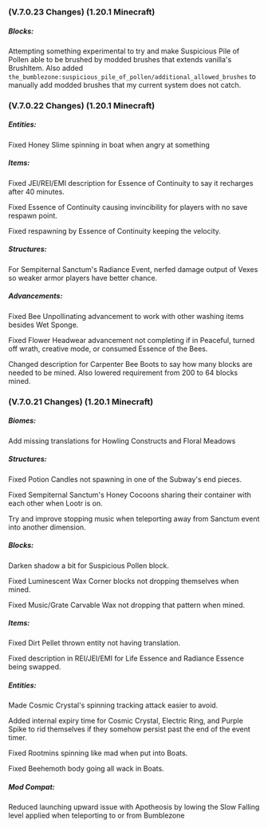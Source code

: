 ### **(V.7.0.23 Changes) (1.20.1 Minecraft)**

##### Blocks:
Attempting something experimental to try and make Suspicious Pile of Pollen able to be brushed by modded brushes that extends vanilla's BrushItem.
 Also added `the_bumblezone:suspicious_pile_of_pollen/additional_allowed_brushes` to manually add modded brushes that my current system does not catch.

### **(V.7.0.22 Changes) (1.20.1 Minecraft)**

##### Entities:
Fixed Honey Slime spinning in boat when angry at something

##### Items:
Fixed JEI/REI/EMI description for Essence of Continuity to say it recharges after 40 minutes.

Fixed Essence of Continuity causing invincibility for players with no save respawn point.

Fixed respawning by Essence of Continuity keeping the velocity.

##### Structures:
For Sempiternal Sanctum's Radiance Event, nerfed damage output of Vexes so weaker armor players have better chance.

##### Advancements:
Fixed Bee Unpollinating advancement to work with other washing items besides Wet Sponge.

Fixed Flower Headwear advancement not completing if in Peaceful, turned off wrath, creative mode, or consumed Essence of the Bees.

Changed description for Carpenter Bee Boots to say how many blocks are needed to be mined. Also lowered requirement from 200 to 64 blocks mined.


### **(V.7.0.21 Changes) (1.20.1 Minecraft)**

##### Biomes:
Add missing translations for Howling Constructs and Floral Meadows

##### Structures:
Fixed Potion Candles not spawning in one of the Subway's end pieces.

Fixed Sempiternal Sanctum's Honey Cocoons sharing their container with each other when Lootr is on.

Try and improve stopping music when teleporting away from Sanctum event into another dimension.

##### Blocks:
Darken shadow a bit for Suspicious Pollen block.

Fixed Luminescent Wax Corner blocks not dropping themselves when mined.

Fixed Music/Grate Carvable Wax not dropping that pattern when mined.

##### Items:
Fixed Dirt Pellet thrown entity not having translation.

Fixed description in REI/JEI/EMI for Life Essence and Radiance Essence being swapped.

##### Entities:
Made Cosmic Crystal's spinning tracking attack easier to avoid.

Added internal expiry time for Cosmic Crystal, Electric Ring, and Purple Spike to rid themselves if they somehow persist past the end of the event timer.

Fixed Rootmins spinning like mad when put into Boats.

Fixed Beehemoth body going all wack in Boats.

##### Mod Compat:
Reduced launching upward issue with Apotheosis by lowing the Slow Falling level applied when teleporting to or from Bumblezone